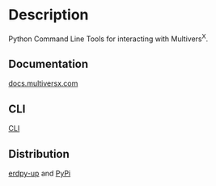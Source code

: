 # Description
Python Command Line Tools for interacting with Multivers<sup>X</sup>.

## Documentation
[docs.multiversx.com](https://docs.multiversx.com/sdk-and-tools/mxpy/)

## CLI
[CLI](multiversx_sdk_cli/CLI.md)

## Distribution
[erdpy-up](https://docs.multiversx.com/sdk-and-tools/mxpy/installing-mxpy/) and [PyPi](https://pypi.org/project/mulyiversx-sdk-cli/#history)
